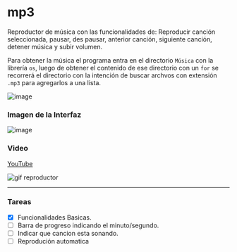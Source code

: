 # mp3

Reproductor de música con las funcionalidades de: Reproducir canción seleccionada, pausar, des pausar, anterior canción, siguiente canción, detener música y subir volumen.

Para obtener la música el programa entra en el directorio `Música` con la librería `os`, luego de obtener el contenido de ese directorio con un `for` se recorrerá el directorio con la intención de buscar archvos con extensión `.mp3` para agregarlos a una lista.

![image](https://user-images.githubusercontent.com/61121429/148300886-d77bd554-c7fe-45fa-ad6f-d6eebfb41150.png)

### Imagen de la Interfaz
![image](https://user-images.githubusercontent.com/61121429/148300467-37f52cef-40d5-4580-abc5-a505717f52fc.png)


### Video

[YouTube](https://youtu.be/xwOcqhUjTZY)

![gif reproductor](https://user-images.githubusercontent.com/61121429/148301366-5ff2dc57-d1a7-4210-abfe-51322019f862.gif)


<hr>

### Tareas

- [X] Funcionalidades Basicas.
- [ ] Barra de progreso indicando el minuto/segundo.
- [ ] Indicar que cancion esta sonando.
- [ ] Reprodución automatica
